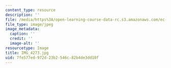 ```yaml
---
content_type: resource
description: ''
file: /media/https%3A/open-learning-course-data-rc.s3.amazonaws.com/ec-721-wheelchair-design-in-developing-countries-spring-2009/7fe577ed972d23b2546c82b4de3dd10f_IMG_4273.jpg
file_type: image/jpeg
image_metadata:
  caption: ''
  credit: ''
  image-alt: ''
resourcetype: Image
title: IMG_4273.jpg
uid: 7fe577ed-972d-23b2-546c-82b4de3dd10f
---
```

